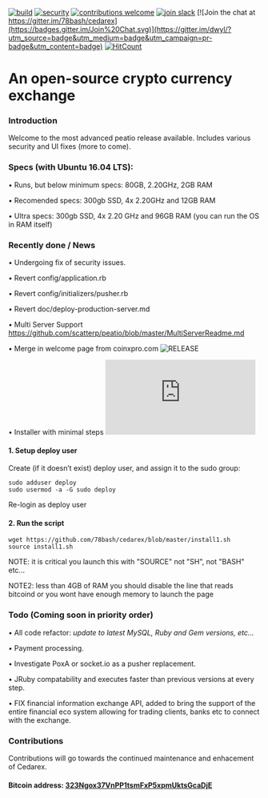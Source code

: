 [![build](https://travis-ci.org/78bash/cedarex.svg?branch=master?style=flat)](https://travis-ci.org/78bash/cedarex)
[![security](https://hakiri.io/github/78bash/cedarex/master.svg?style=flat)](https://hakiri.io/github/78bash/cedarex/master)
[![contributions welcome](https://img.shields.io/badge/contributions-welcome-brightgreen.svg?style=flat)](https://github.com/78bash/cedarex/issues)
[![join slack](https://img.shields.io/badge/slack-join%20chat-brightgreen.svg)](https://join.slack.com/t/cedarex/shared_invite/enQtMzI3MTUzMTU5MzQ0LTUyNzZjZTVlMWNiYzNkYzI1YmFiYzI2MDQ3ZWQ2NWY4NzM4NjUwYTllNmIzNjkyNzcwYzJmYWNiYzFiOGI1YTg)
[![Join the chat at https://gitter.im/78bash/cedarex](https://badges.gitter.im/Join%20Chat.svg)](https://gitter.im/dwyl/?utm_source=badge&utm_medium=badge&utm_campaign=pr-badge&utm_content=badge)
[![HitCount](http://hits.dwyl.com/78bash/cedarex.svg?style=flat)](http://hits.dwyl.com/78bash/cedarex)

An open-source crypto currency exchange
=======================================

### Introduction 
Welcome to the most advanced peatio release available. Includes various security and UI fixes (more to come).

### Specs (with Ubuntu 16.04 LTS):

• Runs, but below minimum specs: 80GB, 2.20GHz, 2GB RAM

• Recomended specs: 300gb SSD, 4x 2.20GHz and 12GB RAM

• Ultra specs: 300gb SSD, 4x 2.20 GHz and 96GB RAM (you can run the OS in RAM itself)

### Recently done / News
• Undergoing fix of security issues.

• Revert config/application.rb

• Revert config/initializers/pusher.rb

• Revert doc/deploy-production-server.md

• Multi Server Support https://github.com/scatterp/peatio/blob/master/MultiServerReadme.md

• Merge in welcome page from coinxpro.com ![RELEASE](https://github.com/scatterp/peatio/tree/testcoinx)

• Installer with minimal steps ![RELEASE](https://github.com/78bash/cedarex/blob/master/install1.sh)

#### 1. Setup deploy user

Create (if it doesn’t exist) deploy user, and assign it to the sudo group:

    sudo adduser deploy
    sudo usermod -a -G sudo deploy

Re-login as deploy user

#### 2. Run the script

    wget https://github.com/78bash/cedarex/blob/master/install1.sh
    source install1.sh

NOTE: it is critical you launch this with "SOURCE" not "SH", not "BASH" etc...

NOTE2: less than 4GB of RAM you should disable the line that reads bitcoind or you wont have enough memory to launch the page

### Todo (Coming soon in priority order)
• All code refactor: *update to latest MySQL, Ruby and Gem versions, etc...*

• Payment processing.

• Investigate PoxA or socket.io as a pusher replacement.

• JRuby compatability and executes faster than previous versions at every step.

• FIX financial information exchange API, added to bring the support of the entire financial eco system allowing for trading clients, banks etc to connect with the exchange.

### Contributions
Contributions will go towards the continued maintenance and enhacement of Cedarex.

#### Bitcoin address: [323Ngox37VnPP1tsmFxP5xpmUktsGcaDjE](https://blockchain.info/address/323Ngox37VnPP1tsmFxP5xpmUktsGcaDjE)
